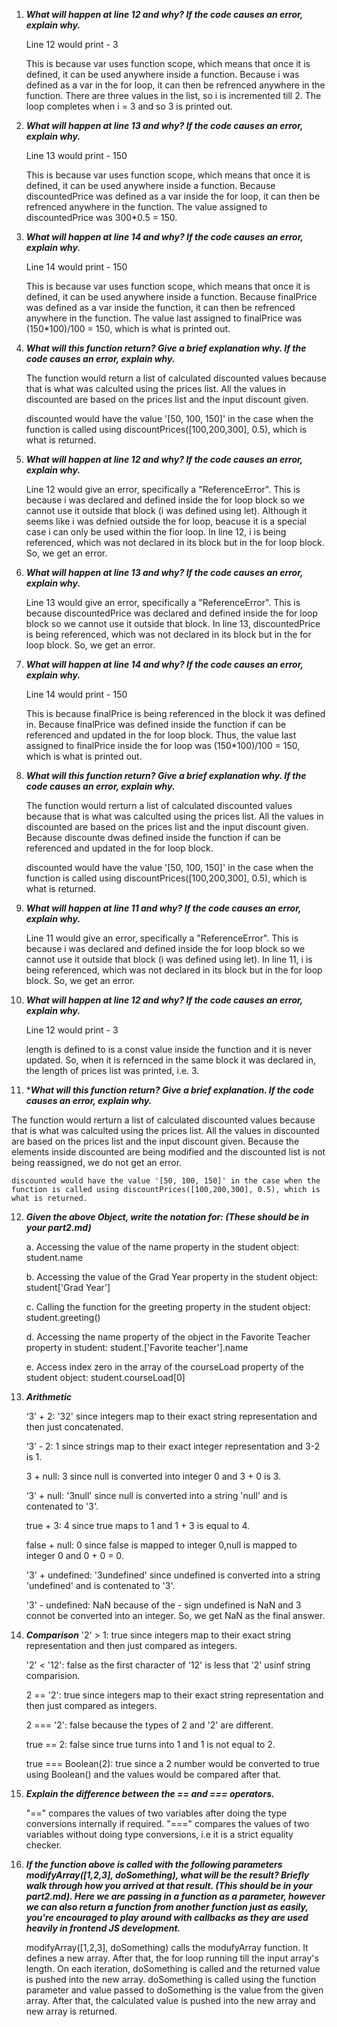 1. ***What will happen at line 12 and why? If the code causes an error, explain why.***
  
    Line 12 would print - 3

    This is because var uses function scope, which means that once it is defined, it can be used anywhere inside a function. Because i was defined as a var in the for loop, it can then be refrenced anywhere in the function. There are three values in the list, so i is incremented till 2. The loop completes when i = 3 and so 3 is printed out. 
   
2. ***What will happen at line 13 and why? If the code causes an error, explain why.***

   Line 13 would print - 150

    This is because var uses function scope, which means that once it is defined, it can be used anywhere inside a function. Because discountedPrice was defined as a var inside the for loop, it can then be refrenced anywhere in the function. The value assigned to discountedPrice was 300*0.5 = 150. 

3. ***What will happen at line 14 and why? If the code causes an error, explain why.***

   Line 14 would print - 150

    This is because var uses function scope, which means that once it is defined, it can be used anywhere inside a function. Because finalPrice was defined as a var inside the function, it can then be refrenced anywhere in the function. The value last assigned to finalPrice was (150*100)/100 = 150, which is what is printed out. 

4. ***What will this function return? Give a brief explanation why. If the code causes an error, explain why.***

   The function would return a list of calculated discounted values because that is what was calculted using the prices list. All the values in discounted are based on the prices list and the input discount given.
   
    discounted would have the value '[50, 100, 150]' in the case when the function is called using discountPrices([100,200,300], 0.5), which is what is returned.

5. ***What will happen at line 12 and why? If the code causes an error, explain why.***
  
    Line 12 would give an error, specifically a "ReferenceError". This is because i was declared and defined inside the for loop block so we cannot use it outside that block (i was defined using let). Although it seems like i was defnied outside the for loop, beacuse it is a special case i can only be used within the fior loop.  In line 12, i is being referenced, which was not declared in its block but in the for loop block. So, we get an error. 
   
6. ***What will happen at line 13 and why? If the code causes an error, explain why.***

    Line 13 would give an error, specifically a "ReferenceError". This is because discountedPrice was declared and defined inside the for loop block so we cannot use it outside that block. In line 13, discountedPrice is being referenced, which was not declared in its block but in the for loop block. So, we get an error.  

7. ***What will happen at line 14 and why? If the code causes an error, explain why.***

   Line 14 would print - 150

    This is because finalPrice is being referenced in the block it was defined in. Because finalPrice was defined inside the function if can be referenced and updated in the for loop block. Thus, the value last assigned to finalPrice inside the for loop was (150*100)/100 = 150, which is what is printed out. 

8. ***What will this function return? Give a brief explanation why. If the code causes an error, explain why.***

   The function would rerturn a list of calculated discounted values because that is what was calculted using the prices list. All the values in discounted are based on the prices list and the input discount given. Because discounte dwas defined inside the function if can be referenced and updated in the for loop block.
   
    discounted would have the value '[50, 100, 150]' in the case when the function is called using discountPrices([100,200,300], 0.5), which is what is returned.

9. ***What will happen at line 11 and why? If the code causes an error, explain why.***

    Line 11 would give an error, specifically a "ReferenceError". This is because i was declared and defined inside the for loop block so we cannot use it outside that block (i was defined using let). In line 11, i is being referenced, which was not declared in its block but in the for loop block. So, we get an error. 


10. ***What will happen at line 12 and why? If the code causes an error, explain why.***

    Line 12 would print - 3

    length is defined to is a const value inside the function and it is never updated. So, when it is refernced in the same block it was declared in, the length of prices list was printed, i.e. 3.


11. ****What will this function return? Give a brief explanation. If the code causes an error, explain why.***

   The function would rerturn a list of calculated discounted values because that is what was calculted using the prices list. All the values in discounted are based on the prices list and the input discount given. Because the elements inside discounted are being modified and the discounted list is not being reassigned, we do not get an error. 
   
    discounted would have the value '[50, 100, 150]' in the case when the function is called using discountPrices([100,200,300], 0.5), which is what is returned.    
    
12. ***Given the above Object, write the notation for:  (These should be in your part2.md)***
    
    a. Accessing the value of the name property in the student object: student.name
    
    b. Accessing the value of the Grad Year property in the student object: student['Grad Year']
    
    c. Calling the function for the greeting property in the student object: student.greeting()
    
    d. Accessing the name property of the object in the Favorite Teacher property in student: student.['Favorite teacher'].name
    
    e. Access index zero in the array of the courseLoad property of the student object: student.courseLoad[0]

13. ***Arithmetic***

    ‘3’ + 2: '32' since integers map to their exact string representation and then just concatenated.

    ‘3’ - 2: 1 since strings map to their exact integer representation and 3-2 is 1.
   
    3 + null: 3 since null is converted into integer 0 and 3 + 0 is 3.
   
    ‘3’ + null: '3null' since null is converted into a string 'null' and is contenated to '3'.
    
    true + 3: 4 since true maps to 1 and 1 + 3 is equal to 4. 
    
    false + null: 0 since false is mapped to integer 0,null is mapped to integer 0 and 0 + 0 = 0.
   
    '3' + undefined: '3undefined' since undefined is converted into a string 'undefined' and is contenated to '3'. 
   
    '3' - undefined: NaN because of the - sign undefined is NaN and 3 connot be converted into an integer. So, we get NaN as the final answer.

14. ***Comparison***
    '2' > 1: true since integers map to their exact string representation and then just compared as integers.
    
    '2' < '12': false as the first character of '12' is less that '2' usinf string comparision.
    
    2 == '2': true since integers map to their exact string representation and then just compared as integers.
    
    2 === '2': false because the types of 2 and '2' are different.
    
    true == 2: false since true turns into 1 and 1 is not equal to 2.
    
    true === Boolean(2): true since a 2 number would be converted to true using Boolean() and the values would be compared after that.

15. ***Explain the difference between the == and === operators.***

    "==" compares the values of two variables after doing the type conversions internally if required. "===" compares the values of two variables without doing type conversions, i.e it is a strict equality checker.

17. ***If the function above is called with the following parameters modifyArray([1,2,3], doSomething), what will be the result? Briefly walk through how you arrived at that result. (This should be in your part2.md). Here we are passing in a function as a parameter, however we can also return a function from another function just as easily, you're encouraged to play around with callbacks as they are used heavily in frontend JS development.***

    modifyArray([1,2,3], doSomething) calls the modufyArray function. It defines a new array. After that, the for loop running till the input array's length. On each iteration, doSomething is called and the returned value is pushed into the new array. doSomething is called using the function parameter and value passed to doSomething is the value from the given array. After that, the calculated value is pushed into the new array and new array is returned. 

    
